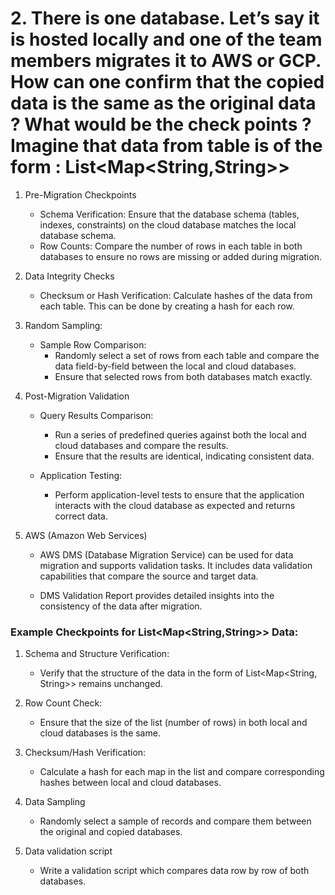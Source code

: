 # 2. There is one database. Let’s say it is hosted locally and one of the team members migrates it to AWS or GCP. How can one confirm that the copied data is the same as the original data ? What would be the check points ? Imagine that data from table is of the form : List<Map<String,String>>


1. Pre-Migration Checkpoints
    - Schema Verification: Ensure that the database schema (tables, indexes, constraints) on the cloud database matches the local database schema.
    - Row Counts: Compare the number of rows in each table in both databases to ensure no rows are missing or added during migration.

2. Data Integrity Checks
    - Checksum or Hash Verification: Calculate hashes of the data from each table. This can be done by creating a hash for each row.

3. Random Sampling:
    - Sample Row Comparison:
        - Randomly select a set of rows from each table and compare the data field-by-field between the local and cloud databases.
        - Ensure that selected rows from both databases match exactly.


4. Post-Migration Validation
    - Query Results Comparison:
        - Run a series of predefined queries against both the local and cloud databases and compare the results.
        - Ensure that the results are identical, indicating consistent data.

    - Application Testing:
        - Perform application-level tests to ensure that the application interacts with the cloud database as expected and returns correct data.
     
5. AWS (Amazon Web Services)
    - AWS DMS (Database Migration Service) can be used for data migration and supports validation tasks. It includes data validation capabilities that compare the source and target data.

    - DMS Validation Report provides detailed insights into the consistency of the data after migration.

### Example Checkpoints for List<Map<String,String>> Data: 

1. Schema and Structure Verification:
    - Verify that the structure of the data in the form of List<Map<String, String>> remains unchanged.

2. Row Count Check:
    - Ensure that the size of the list (number of rows) in both local and cloud databases is the same.

3. Checksum/Hash Verification:
    - Calculate a hash for each map in the list and compare corresponding hashes between local and cloud databases.
  
4. Data Sampling
    - Randomly select a sample of records and compare them between the original and copied databases.
  
5. Data validation script
    - Write a validation script which compares data row by row of both databases.
